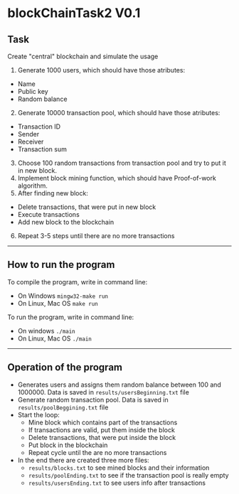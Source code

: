 # blockChainTask2 V0.1

## Task

Create "central" blockchain and simulate the usage

1. Generate 1000 users, which should have those atributes:

- Name
- Public key
- Random balance

2. Generate 10000 transaction pool, which should have those atributes:

- Transaction ID
- Sender
- Receiver
- Transaction sum

3. Choose 100 random transactions from transaction pool and try to put it in new block.
4. Implement block mining function, which should have Proof-of-work algorithm.
5. After finding new block:

- Delete transactions, that were put in new block
- Execute transactions
- Add new block to the blockchain

6. Repeat 3-5 steps until there are no more transactions

---

## How to run the program

To compile the program, write in command line:
- On Windows ``` mingw32-make run ```
- On Linux, Mac OS ``` make run ```

To run the program, write in command line:
- On windows ``` ./main ```
- On Linux, Mac OS ``` ./main ```

---

## Operation of the program

- Generates users and assigns them random balance between 100 and 1000000. Data is saved in `results/usersBeginning.txt` file
- Generate random transaction pool. Data is saved in `results/poolBeggining.txt` file
- Start the loop:
    - Mine block which contains part of the transactions
    - If transactions are valid, put them inside the block
    - Delete transactions, that were put inside the block
    - Put block in the blockchain
    - Repeat cycle until the are no more transactions
- In the end there are created three more files:
    - `results/blocks.txt` to see mined blocks and their information
    - `results/poolEnding.txt` to see if the transaction pool is really empty
    - `results/usersEnding.txt` to see users info after transactions

